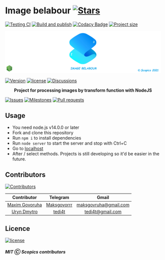 # Image belabour [![Stars](https://img.shields.io/github/stars/scopics/image-belabour?style=social)](https://github.com/Scopics/image-belabour/stargazers)

[![Testing CI](https://github.com/Scopics/image-belabour/actions/workflows/test.yml/badge.svg)](https://github.com/Scopics/image-belabour/actions/workflows/test.yml)
[![Build and publish](https://github.com/Scopics/image-belabour/actions/workflows/publish.yml/badge.svg)](https://github.com/Scopics/image-belabour/actions/workflows/publish.yml)
[![Codacy Badge](https://api.codacy.com/project/badge/Grade/20c88faf4e15442eb8ff3d1c63c77d29)](https://app.codacy.com/gh/Scopics/tunasync?utm_source=github.com&utm_medium=referral&utm_content=Scopics/tunasync&utm_campaign=Badge_Grade)
[![Project size](https://img.shields.io/github/languages/code-size/scopics/image-belabour)]()

![Logo](https://raw.githubusercontent.com/MaksGovor/Images/master/Voting-system/Logo-image-belabour.png)

[![Version](https://img.shields.io/github/v/release/scopics/image-belabour)](https://github.com/Scopics/image-belabour/releases)
[![license](https://img.shields.io/github/license/scopics/image-belabour)](https://github.com/Scopics/image-belabour/blob/main/LICENSE)
[![Discussions](https://img.shields.io/github/discussions/scopics/image-belabour)](https://github.com/Scopics/image-belabour/discussions)

<p align="center"><b>Project for processing images by transform function with NodeJS</b></p>

[![Issues](https://img.shields.io/github/issues/scopics/image-belabour)](https://github.com/Scopics/image-belabour/issues)
[![Milestones](https://img.shields.io/github/milestones/all/Scopics/image-belabour)](https://github.com/Scopics/image-belabour/milestones)
[![Pull requests](https://img.shields.io/github/issues-pr/Scopics/image-belabour)](https://github.com/Scopics/image-belabour/pulls)

## Usage

- You need node.js v14.0.0 or later
- Fork and clone this repository
- Run `npm i` to install dependencies
- Run `node server` to start the server and stop with Ctrl+C
- Go to [localhost](http://localhost:8000)
- After / select methods. Projects is still developing so 
  it'd be easier in the future.

## Contributors

[![Contributors](https://img.shields.io/github/contributors-anon/scopics/image-belabour)](https://github.com/Scopics/image-belabour#contributors)

| Contributor                                         | Telegram                                | Gmail                                                 |
| :-------------------------------------------------: |:---------------------------------------:| :----------------------------------------------------:|
| [Maxim Govoruha](https://github.com/MaksGovor)      | [Maksgovorrr](https://t.me/Maksgovorrr) | [maksgovruha@gmail.com](mailto:maksgovruha@gmail.com) |
| [Uryn Dmytro](https://github.com/tedi4t)            | [tedi4t](https://t.me/tedi4t)           | [tedi4t@gmail.com](mailto:tedi4t@gmail.com)           |

## Licence

[![license](https://img.shields.io/github/license/scopics/image-belabour)](https://github.com/Scopics/image-belabour/blob/main/LICENSE)
##### MIT Ⓒ Scopics contributors
